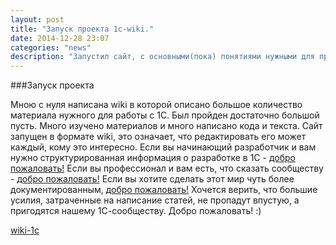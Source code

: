 ```yaml
---
layout: post
title: "Запуск проекта 1с-wiki."
date: 2014-12-28 23:07
categories: "news"
description: "Запустил сайт, с основными(пока) понятиями нужными для программирования в 1С."
---
```


###Запуск проекта

Мною с нуля написана wiki в которой описано большое количество материала нужного для работы с 1С. Был пройден достаточно большой пусть. Много изучено материалов и много написано кода и текста. Сайт запущен в формате wiki, это означает, что редактировать его может каждый, кому это интересно. Если вы начинающий разработчик и вам нужно структурированная информация о разработке в 1С - [добро пожаловать!](http://wiki-1c.ru/) Если вы профессионал и вам есть, что сказать сообществу - [добро пожаловать!](http://wiki-1c.ru/) Если вы хотите сделать этот мир чуть более документированным, [добро пожаловать!](http://wiki-1c.ru/) Хочется верить, что большие усилия, затраченные на написание статей, не пропадут впустую, а пригодятся нашему 1С-сообществу. Добро пожаловать! :)

[wiki-1c](http://wiki-1c.ru/)
